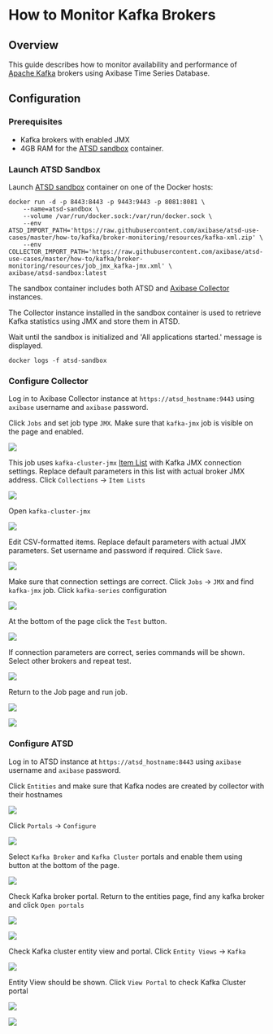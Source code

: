 # How to Monitor Kafka Brokers

## Overview

This guide describes how to monitor availability and performance of [Apache Kafka](https://kafka.apache.org/) brokers using Axibase Time Series Database.

## Configuration

### Prerequisites

* Kafka brokers with enabled JMX
* 4GB RAM for the [ATSD sandbox](https://github.com/axibase/dockers/tree/atsd-sandbox) container.

### Launch ATSD Sandbox

Launch [ATSD sandbox](https://github.com/axibase/dockers/tree/atsd-sandbox) container on one of the Docker hosts:

```
docker run -d -p 8443:8443 -p 9443:9443 -p 8081:8081 \
    --name=atsd-sandbox \
    --volume /var/run/docker.sock:/var/run/docker.sock \
    --env ATSD_IMPORT_PATH='https://raw.githubusercontent.com/axibase/atsd-use-cases/master/how-to/kafka/broker-monitoring/resources/kafka-xml.zip' \
    --env COLLECTOR_IMPORT_PATH='https://raw.githubusercontent.com/axibase/atsd-use-cases/master/how-to/kafka/broker-monitoring/resources/job_jmx_kafka-jmx.xml' \
axibase/atsd-sandbox:latest
```

The sandbox container includes both ATSD and [Axibase Collector](https://github.com/axibase/axibase-collector/blob/master/jobs/docker.md) instances.

The Collector instance installed in the sandbox container is used to retrieve Kafka statistics using JMX and store them in ATSD.

Wait until the sandbox is initialized and 'All applications started.' message is displayed.

```
docker logs -f atsd-sandbox
```

### Configure Collector

Log in to Axibase Collector instance at `https://atsd_hostname:9443` using `axibase` username and `axibase` password.

Click `Jobs` and set job type `JMX`. Make sure that `kafka-jmx` job is visible on the page and enabled.

![](images/check-kafka-job.png)

This job uses `kafka-cluster-jmx` [Item List](https://github.com/axibase/axibase-collector/blob/master/jobs/jmx.md#connection-parameters) with Kafka JMX connection settings.
Replace default parameters in this list with actual broker JMX address. Click `Collections` -> `Item Lists`

![](images/kafka-item-list-1.png)

Open `kafka-cluster-jmx`

![](images/kafka-item-list-2.png)

Edit CSV-formatted items. Replace default parameters with actual JMX parameters. Set username and password if required. Click `Save`.

![](images/kafka-item-list-3.png)

Make sure that connection settings are correct. Click `Jobs` -> `JMX` and find `kafka-jmx` job.
Click `kafka-series` configuration

![](images/kafka-job-check-1.png)

At the bottom of the page click the `Test` button.

![](images/kafka-job-check-2.png)

If connection parameters are correct, series commands will be shown. Select other brokers and repeat test.

![](images/kafka-job-check-3.png)

Return to the Job page and run job.

![](images/kafka-job-run-1.png)

![](images/kafka-job-run-2.png)

### Configure ATSD

Log in to ATSD instance at `https://atsd_hostname:8443` using `axibase` username and `axibase` password.

Click `Entities` and make sure that Kafka nodes are created by collector with their hostnames

![](images/atsd-entities-check.png)

Click `Portals` -> `Configure`

![](images/portals-enable-1.png)

Select `Kafka Broker` and `Kafka Cluster` portals and enable them using button at the bottom of the page.

![](images/portals-enable-2.png)

Check Kafka broker portal. Return to the entities page, find any kafka broker and click `Open portals`

![](images/kafka-broker-portal-check-1.png)

![](images/kafka-broker-portal-check-2.png)

Check Kafka cluster entity view and portal. Click `Entity Views` -> `Kafka`

![](images/kafka-cluster-check-1.png)

Entity View should be shown. Click `View Portal` to check Kafka Cluster portal

![](images/kafka-cluster-check-2.png)

![](images/kafka-cluster-check-3.png)
